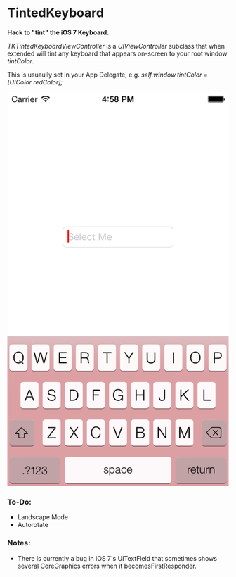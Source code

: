 TintedKeyboard
==============

<b>Hack to "tint" the iOS 7 Keyboard.</b>

<i>TKTintedKeyboardViewController</i> is a <i>UIViewController</i> subclass that when extended will tint any
keyboard that appears on-screen to your root window <i>tintColor</i>. 

This is usuaully set in your App Delegate, e.g. <i>self.window.tintColor = [UIColor redColor];</i>

![Alt text](/TintedKeyboard/screenshot.png "Tinted Keyboard")

<h3>To-Do:</h3> 
<ul>
<li>Landscape Mode</li>
<li>Autorotate</li>
</ul>

<h3>Notes:</h3> 
<ul>
<li>There is currently a bug in iOS 7's UITextField that sometimes shows several CoreGraphics errors when it
becomesFirstResponder.</li>
</ul>
